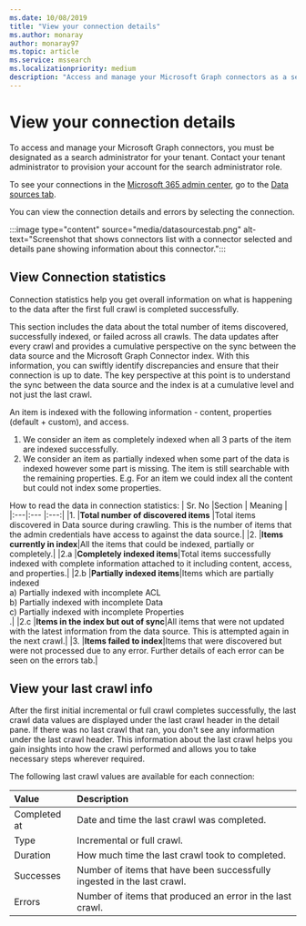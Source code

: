 ```yaml
---
ms.date: 10/08/2019
title: "View your connection details"
ms.author: monaray
author: monaray97
ms.topic: article
ms.service: mssearch
ms.localizationpriority: medium
description: "Access and manage your Microsoft Graph connectors as a search administrator for your tenant."
---
```

<!-- markdownlint-disable no-inline-html -->

# View your connection details

To access and manage your Microsoft Graph connectors, you must be designated as a search administrator for your tenant. Contact your tenant administrator to provision your account for the search administrator role.

To see your connections in the [Microsoft 365 admin center](https://admin.microsoft.com), go to the [Data sources tab](https://admin.microsoft.com/Adminportal/Home#/MicrosoftSearch/connectors).

You can view the connection details and errors by selecting the connection.  

:::image type="content" source="media/datasourcestab.png" alt-text="Screenshot that shows connectors list with a connector selected and details pane showing information about this connector.":::

## View Connection statistics 

Connection statistics help you get overall information on what is happening to the data after the first full crawl is completed successfully.

This section includes the data about the total number of items discovered, successfully indexed, or failed across all crawls. The data updates after every crawl and provides a cumulative perspective on the sync between the data source and the Microsoft Graph Connector index. With this information, you can swiftly identify discrepancies and ensure that their connection is up to date. 
The key perspective at this point is to understand the sync between the data source and the index is at a cumulative level and not just the last crawl. 

An item is indexed with the following information - content, properties (default + custom), and access.
1. We consider an item as completely indexed when all 3 parts of the item are indexed successfully. 
2. We consider an item as partially indexed when some part of the data is indexed however some part is missing. The item is still searchable with the remaining properties. E.g. For an item we could index all the content but could not index some properties. 

How to read the data in connection statistics:
| Sr. No |Section | Meaning |
|:---|:--- |:---:|
|1. |**Total number of discovered items** |Total items discovered in Data source during crawling. This is the number of items that the admin credentials have access to against the data source.|
|2. |**Items currently in index**|All the items that could be indexed, partially or completely.|
|2.a	|**Completely indexed items**|Total items successfully indexed with complete information attached to it including content, access, and properties.|
|2.b	|**Partially indexed items**|Items which are partially indexed<br> a) Partially indexed with incomplete ACL<br> b) Partially indexed with incomplete Data<br> c) Partially indexed with incomplete Properties <br>.|
|2.c	|**Items in the index but out of sync**|All items that were not updated with the latest information from the data source. This is attempted again in the next crawl.|
|3. |**Items failed to index**|Items that were discovered but were not processed due to any error. Further details of each error can be seen on the errors tab.|

## View your last crawl info

After the first initial incremental or full crawl completes successfully, the last crawl data values are displayed under the last crawl header in the detail pane. If there was no last crawl that ran, you don't see any information under the last crawl header. This information about the last crawl helps you gain insights into how the crawl performed and allows you to take necessary steps wherever required.

The following last crawl values are available for each connection:

|Value|Description| 
|:--- |:---|
| Completed at| Date and time the last crawl was completed.| 
| Type| Incremental or full crawl.| 
| Duration| How much time the last crawl took to completed.| 
| Successes| Number of items that have been successfully ingested in the last crawl.| 
| Errors| Number of items that produced an error in the last crawl.| 

